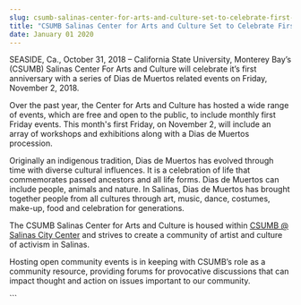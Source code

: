 ```yaml
---
slug: csumb-salinas-center-for-arts-and-culture-set-to-celebrate-first-anniversary
title: "CSUMB Salinas Center for Arts and Culture Set to Celebrate First Anniversary"
date: January 01 2020
---
```


 
<p>
  SEASIDE, Ca., October 31, 2018 – California State University, Monterey Bay’s
  (CSUMB) Salinas Center For Arts and Culture will celebrate it’s first
  anniversary with a series of Dias de Muertos related events on Friday,
  November 2, 2018.
</p>
<p>
  Over the past year, the Center for Arts and Culture has hosted a wide range of
  events, which are free and open to the public, to include monthly first Friday
  events. This month's first Friday, on November 2, will include an array of
  workshops and exhibitions along with a Dias de Muertos procession.
</p>
<p>
  Originally an indigenous tradition, Dias de Muertos has evolved through time
  with diverse cultural influences. It is a celebration of life that
  commemorates passed ancestors and all life forms. Dias de Muertos can include
  people, animals and nature. In Salinas, Dias de Muertos has brought together
  people from all cultures through art, music, dance, costumes, make-up, food
  and celebration for generations.
</p>
<p>
  The CSUMB Salinas Center for Arts and Culture is housed within
  <a href="https://csumb.edu/directory/buildings/salinas-city-center"
    >CSUMB @ Salinas City Center</a
  >
  and strives to create a community of artist and culture of activism in
  Salinas.
</p>
<p>
  Hosting open community events is in keeping with CSUMB’s role as a community
  resource, providing forums for provocative discussions that can impact thought
  and action on issues important to our community.
</p>
```
